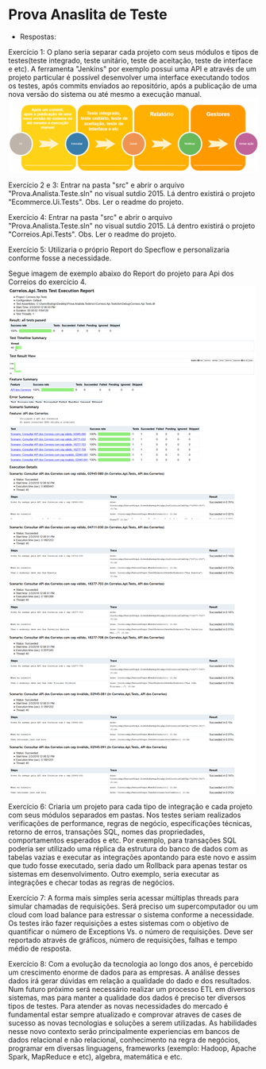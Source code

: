 # Prova Anaslita de Teste

- Respostas:

Exercício 1: O plano seria separar cada projeto com seus módulos e tipos de testes(teste integrado, teste unitário, teste de aceitação, teste de interface e etc).
A ferramenta "Jenkins" por exemplo possui uma API e através de um projeto particular é possível desenvolver uma interface executando todos os testes, após commits enviados ao repositório, após a publicação de uma nova versão do sistema ou até mesmo a execução manual.
![alt text](https://github.com/rodrigoslino/Prova.Analista.Teste/blob/da5a99aac287c422918e6da813738313dc8f0854/src/Ci.png)

Exercício 2 e 3: Entrar na pasta "src" e abrir o arquivo "Prova.Analista.Teste.sln" no visual sutdio 2015. Lá dentro existirá o projeto "Ecommerce.Ui.Tests".
Obs. Ler o readme do projeto.

Exercício 4: Entrar na pasta "src" e abrir o arquivo "Prova.Analista.Teste.sln" no visual sutdio 2015. Lá dentro existirá o projeto "Correios.Api.Tests".
Obs. Ler o readme do projeto.

Exercício 5: Utilizaria o próprio Report do Specflow e personalizaria conforme fosse a necessidade.

Segue imagem de exemplo abaixo do Report do projeto para Api dos Correios do exercício 4.
![alt text](https://github.com/rodrigoslino/Prova.Analista.Teste/blob/master/src/Correios.Api.Tests/Report.png)

Exercício 6:
Criaria um projeto para cada tipo de integração e cada projeto com seus módulos separados em pastas.
Nos testes seriam realizados verificações de performance, regras de negócio, especificações técnicas, retorno de erros, transações SQL, nomes das propriedades, comportamentos esperados e etc.
Por exemplo, para transações SQL poderia ser utilizado uma réplica da estrutura do banco de dados com as tabelas vazias e executar as integrações apontando para este novo e assim que tudo fosse executado, seria dado um Rollback para apenas testar os sistemas em desenvolvimento.
Outro exemplo, seria executar as integrações e checar todas as regras de negócios.

Exercício 7: A forma mais simples seria acessar múltiplas threads para simular chamadas de requisições. Será preciso um supercomputador ou um cloud com load balance para estressar o sistema conforme a necessidade. 
Os testes irão fazer requisições a estes sistemas com o objetivo de quantificar o número de Exceptions Vs. o número de requisições.
Deve ser reportado através de gráficos, número de requisições, falhas e tempo médio de resposta.

Exercício 8:
Com a evolução da tecnologia ao longo dos anos, é percebido um crescimento enorme de dados para as empresas.
A análise desses dados irá gerar dúvidas em relação a qualidade do dado e dos resultados.
Num futuro próximo será necessário realizar um processo ETL em diversos sistemas, mas para manter a qualidade dos dados é preciso ter diversos tipos de testes.
Para atender as novas necessidades do mercado é fundamental estar sempre atualizado e comprovar atraves de cases de sucesso as novas tecnologias e soluções a serem utilizadas.
As habilidades nesse novo contexto serão principalmente experiencias em bancos de dados relacional e não relacional, conhecimento na regra de negócios, programar em diversas linguagens, frameworks (exemplo: Hadoop, Apache Spark, MapReduce e etc), algebra, matemática e etc.